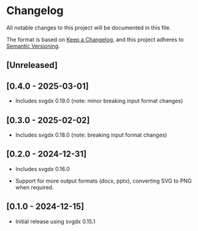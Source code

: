 # Changelog

All notable changes to this project will be documented in this file.

The format is based on [Keep a Changelog](https://keepachangelog.com/en/1.0.0/),
and this project adheres to [Semantic Versioning](https://semver.org/spec/v2.0.0.html).

## [Unreleased]

## [0.4.0 - 2025-03-01]

- Includes svgdx 0.19.0 (note: minor breaking input format changes)

## [0.3.0 - 2025-02-02]

- Includes svgdx 0.18.0 (note: breaking input format changes)

## [0.2.0 - 2024-12-31]

- Includes svgdx 0.16.0

- Support for more output formats (docx, pptx), converting SVG to PNG when required.

## [0.1.0 - 2024-12-15]

- Initial release using svgdx 0.15.1
